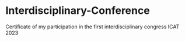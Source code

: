 # Interdisciplinary-Conference
Certificate of my participation in the first interdisciplinary congress ICAT 2023
